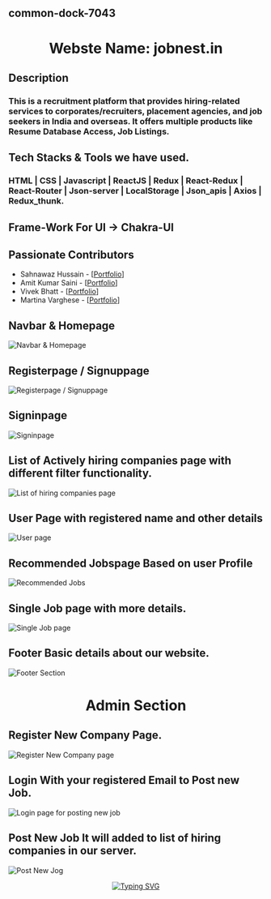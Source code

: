 ## common-dock-7043
<h1 align="center">Webste Name: jobnest.in</h1>
<h2>Description</h2>
<h3>This is a recruitment platform that provides hiring-related services to corporates/recruiters, placement agencies, and job seekers in India and overseas. It offers multiple products like Resume Database Access, Job Listings.</h3>
  
  <h2>Tech Stacks & Tools we have used.</h2>
  <h3> HTML | CSS | Javascript | ReactJS | Redux | React-Redux | React-Router | Json-server | LocalStorage | Json_apis | Axios | Redux_thunk. </h3>
  <h2>Frame-Work For UI -> Chakra-UI</h2>
 
 <h2>Passionate Contributors</h2>

- Sahnawaz Hussain - [[Portfolio](https://sahnawaz7hussain.github.io/)]
- Amit Kumar Saini - [[Portfolio](https://iamamitkumarsaini.github.io/)]
- Vivek Bhatt - [[Portfolio](https://vivek-bhatt05.github.io/)]
- Martina Varghese -  [[Portfolio](https://luminous-vacherin-c3a4cf.netlify.app/)]

 
 <h2>Navbar & Homepage</h2>
<img src="https://user-images.githubusercontent.com/101489367/201584512-f5806e66-591c-4cfe-bc73-3c4b22e99739.png" alt="Navbar & Homepage"/>

<h2>Registerpage / Signuppage</h2>
<img src="https://user-images.githubusercontent.com/101489367/201584712-fbc334a1-cb0e-4799-be47-a54cfa16e5cf.png" alt="Registerpage / Signuppage"/>

<h2>Signinpage</h2>
<img src="https://user-images.githubusercontent.com/101489367/201584773-0acc07c2-2fcf-4cdf-ab70-d0a70504a0c2.png" alt="Signinpage"/>

<h2>List of Actively hiring companies page with different filter functionality.</h2>
<img src="https://user-images.githubusercontent.com/101489367/201584817-bc71a612-770e-4c6c-a694-f1323b12bf01.png" alt="List of hiring companies page"/>

<h2>User Page with registered name and other details</h2>
<img src="https://user-images.githubusercontent.com/101489367/201584885-0aaae337-bd60-4b7a-90d0-0b88f4f4f739.png" alt="User page"/>
<h2>Recommended Jobspage Based on user Profile</h2>
<img src="https://user-images.githubusercontent.com/101489367/201585037-b2fce3da-e4db-4129-9fed-1f9c0018baa1.png" alt="Recommended Jobs"/>

<h2>Single Job page with more details.</h2>
<img src="https://user-images.githubusercontent.com/101489367/201585265-76f863dc-2dc5-4760-bfda-28b5593ed912.png" alt="Single Job page"/>

<h2>Footer Basic details about our website.</h2>
<img src="https://user-images.githubusercontent.com/101489367/201586206-3a7999b8-a916-485c-9df9-7d54e7a84fb2.png" alt="Footer Section"/>
<br />
 <h1 align="center" >Admin Section</h1>
<h2>Register New Company Page.</h2>
<img src="https://user-images.githubusercontent.com/101489367/201585474-ad2d08c2-8531-444e-8238-a4d305f356cd.png" alt="Register New Company page"/>

<h2>Login With your registered Email to Post new Job. </h2>
<img src="https://user-images.githubusercontent.com/101489367/201585743-5c33b491-79ec-4b9b-91b4-293fa813199c.png" alt="Login page for posting new job"/>
<h2>Post New Job It will added to list of hiring companies in our server.</h2>
<img src="https://user-images.githubusercontent.com/101489367/201585843-b2c20bdd-75fd-4424-b538-ca67084f9fb1.png" alt="Post New Jog"/>
<p align="center"><a align="center" href="https://git.io/typing-svg"><img src="https://readme-typing-svg.herokuapp.com?font=Fira+Code&pause=1000&center=true&vCenter=true&width=435&lines=Thank+you+for+your+precious+Time." alt="Typing SVG" /></a></p>
